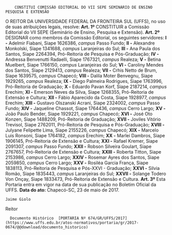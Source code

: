        CONSTITUI COMISSÃO EDITORIAL DO VII SEPE SEMINÁRIO DE ENSINO PESQUISA E EXTENSÃO  

 O REITOR DA UNIVERSIDADE FEDERAL DA FRONTEIRA SUL (UFFS), no uso de suas atribuições legais, resolve:   **Art. 1º** CONSTITUIR a Comissão Editorial do VII SEPE (Seminário de Ensino, Pesquisa e Extensão).   **Art. 2º** DESIGNAR como membros da Comissão Editorial, os seguintes servidores: **I -** Adelmir Fiabani, Siape 1626386, *campus* Passo Fundo; **II -** Alexandre Monkolski, Siape 1341688, *campus* Laranjeiras do Sul; **III -** Ana Paula dos Santos, Siape 2264394, Pró-Reitoria de Pesquisa e Pós-Graduação; **IV -** Andressa Benvenutti Radaelli, Siape 1767321, *campus* Realeza; **V -** Betina Muelbert, Siape 1766150, *campus* Laranjeiras do Sul; **VI -** Caroliny Mendes dos Santos, Siape 2129413, *campus* Realeza; **VII -** Crhis Netto de Brum, Siape 1639575, *campus* Chapecó; **VIII -** Dalila Moter Benvegnu, Siape 1929265, *campus* Realeza; **IX -** Diego Palmeira Rodrigues, Siape 1763996, Pró-Reitoria de Graduação; **X -** Eduardo Pavan Korf, Siape 2187214, *campus* Erechim; **XI -** Emerson Neves da Silva, Siape 1268355, Pró-Reitoria de Extensão e Cultura; **XII -** Fábio Aparecido da Costa, Siape 1928977, *campus* Erechim; **XIII -** Gustavo Olszanski Acrani, Siape 2324002, *campus* Passo Fundo; **XIV -** Jaqueline Chassot, Siape 1764436, *campus* Cerro Largo; **XV -** João Paulo Bender, Siape 1929221, *campus* Chapecó; **XVI -** José Oto Konzen, Siape 1488209, Pró-Reitoria de Graduação; **XVII -** Joviles Vitório Trevisol, Siape 2762011, Pró-Reitoria de Pesquisa e Pós-Graduação; **XVIII -** Julyane Felipette Lima, Siape 2155226, *campus* Chapecó; **XIX -** Marcelo Luis Ronsoni, Siape 1764182, *campus* Erechim; **XX -** Marlei Dambros, Siape 1906145, Pró-Reitoria de Extensão e Cultura; **XXI -** Rafael Kremer, Siape 2091307, *campus* Passo Fundo; **XXII -** Robson Silveira Goulart, Siape 2767657, Pró-Reitoria de Extensão e Cultura; **XXIII -** Roberta Titton, Siape 2153986, *campus* Cerro Largo; **XXIV -** Rosemar Ayres dos Santos, Siape 2059850, *campus* Cerro Largo; **XXV -** Rosiléa Garcia França, Siape 1838113, Pró-Reitoria de Pesquisa e Pós-XXVI - Graduação; **XXVI -** Silvia Romão, Siape 1835443, *campus* Laranjeiras do Sul; **XXVII -** Solange Todero Von Onçay, Siape 1833473, Pró-Reitoria de Extensão e Cultura.   **Art. 3º** Esta Portaria entra em vigor na data de sua publicação no Boletim Oficial da UFFS.      **Data do ato:** Chapecó-SC, 23 de maio de 2017.   
 

    Jaime Giolo   
 Reitor 

      Documento Histórico  [PORTARIA Nº 674/GR/UFFS/2017](https://www.uffs.edu.br/atos-normativos/portaria/gr/2017-0674/@@download/documento_historico)     
      